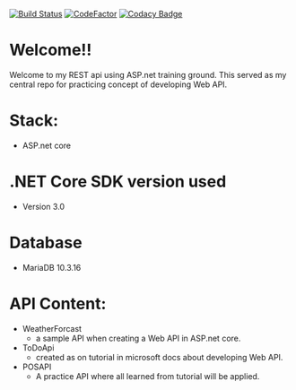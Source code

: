 [![Build Status](https://travis-ci.com/BernabePosadas/REST_api_with_asp_net.svg?branch=master)](https://travis-ci.com/BernabePosadas/REST_api_with_asp_net)
[![CodeFactor](https://www.codefactor.io/repository/github/bernabeposadas/rest_api_with_asp_net/badge/master)](https://www.codefactor.io/repository/github/bernabeposadas/rest_api_with_asp_net/overview/master)
[![Codacy Badge](https://api.codacy.com/project/badge/Grade/8576608bb8c34fcdb7c5024c595a5418)](https://www.codacy.com/manual/BernabePosadas/REST_api_with_asp_net?utm_source=github.com&amp;utm_medium=referral&amp;utm_content=BernabePosadas/REST_api_with_asp_net&amp;utm_campaign=Badge_Grade)
# Welcome!!
Welcome to my REST api using ASP.net training ground. This served as my central repo for practicing concept of developing Web API.   

# Stack:
- ASP.net core 

# .NET Core SDK version used
- Version 3.0

# Database
- MariaDB 10.3.16

# API Content:
- WeatherForcast 
  - a sample API when creating a Web API in ASP.net core.
- ToDoApi
  - created as on tutorial in microsoft docs about developing Web API.
- POSAPI
  - A practice API where all learned from tutorial will be applied. 
  
